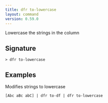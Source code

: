 ```yaml
---
title: dfr to-lowercase
layout: command
version: 0.59.0
---
```


Lowercase the strings in the column

## Signature

```> dfr to-lowercase ```

## Examples

Modifies strings to lowercase
```shell
[Abc aBc abC] | dfr to-df | dfr to-lowercase
```


